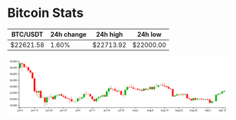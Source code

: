 # Bitcoin Stats

BTC/USDT|24h change|24h high|24h low|
|---|---|---|---|
|$22621.58|1.60%|$22713.92|$22000.00|

<img src="./chart.svg">
